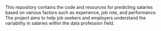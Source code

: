 This repository contains the code and resources for predicting salaries based on various factors such as experience, job role, and performance. 
The project aims to help job seekers and employers understand the variability in salaries within the data profession field.
